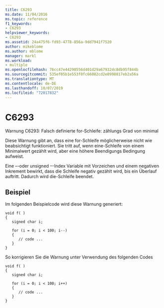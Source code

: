 ```yaml
---
title: C6293
ms.date: 11/04/2016
ms.topic: reference
f1_keywords:
- C6293
helpviewer_keywords:
- C6293
ms.assetid: 24a475f6-fd93-4778-856a-9dd7941f7520
author: mikeblome
ms.author: mblome
manager: markl
ms.workload:
- multiple
ms.openlocfilehash: 76cc47e44290556d401d29a67932dc8db95f844b
ms.sourcegitcommit: 535ef05b1e553f0fc66082cd2e0998817eb2a56a
ms.translationtype: MT
ms.contentlocale: de-DE
ms.lasthandoff: 10/07/2019
ms.locfileid: "72017832"
---
```

# <a name="c6293"></a>C6293
Warnung C6293: Falsch definierte for-Schleife: zählungs Grad von minimal

 Diese Warnung gibt an, dass eine for-Schleife möglicherweise nicht wie beabsichtigt funktioniert. Sie tritt auf, wenn eine-Schleife von einem Minimalwert gezählt wird, aber eine höhere Beendigungs Bedingung aufweist.

 Eine –-oder unsigned –-Index Variable mit Vorzeichen und einem negativen Inkrement bewirkt, dass die Schleife negativ gezählt wird, bis ein Überlauf auftritt. Dadurch wird die-Schleife beendet.

## <a name="example"></a>Beispiel
 Im folgenden Beispielcode wird diese Warnung generiert:

```
void f( )
{
   signed char i;

   for (i = 0; i < 100; i--)
   {
      // code ...
   }
}
```

 So korrigieren Sie die Warnung unter Verwendung des folgenden Codes

```
void f( )
{
   signed char i;

   for (i = 0; i < 100; i++)
   {
      // code ...
   }
}
```